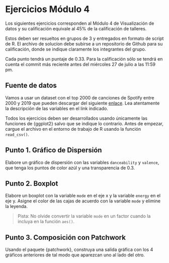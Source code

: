# Ejercicios Módulo 4

Los siguientes ejercicios corresponden al Módulo 4 de Visualización de datos y su calificación equivale al 45% de la calificación de talleres.

Estos deben ser resueltos en grupos de 3 y entregados en formato de script de R. El archivo de solucíon debe subirse a un repositorio de Github para su calificación, donde se indique claramente los integrantes del grupo.

Cada punto tendrá un puntaje de 0.33. Para la calificación sólo se tendrá en cuenta el commit más reciente antes del miércoles 27 de julio a las 11:59 pm.

## Fuente de datos

Vamos a usar un dataset con el top 2000 de canciones de Spotify entre 2000 y 2019 que pueden descargar del siguiente [enlace](https://www.kaggle.com/datasets/paradisejoy/top-hits-spotify-from-20002019). Lea atentamente la descripción de las variables en el link indicado. 

Todos los ejercicios deben ser desarrollados usando únicamente las funciones de {ggplot2} salvo que se indique lo contrario. Antes de empezar, cargue el archivo en el entorno de trabajo de R usando la función `read_csv()`.

## Punto 1. Gráfico de Dispersión

Elabore un gráfico de dispersión con las variables `danceability` y `valence`, que tenga los puntos de color azúl y una transparencia de 0.3.

## Punto 2. Boxplot

Elabore un boxplot con la variable `mode` en el eje x y la variable `energy` en el eje y. Asigne el color de las cajas de acuerdo con la variable `mode` y elimine la leyenda.

> Pista: No olvide convertir la variable `mode` en un factor cuando la incluya en la función `aes()`.

## Punto 3. Composición con Patchwork

Usando el paquete {patchwork}, construya una salida gráfica con los 4 gráficos anteriores de tal modo que aparezcan uno al lado del otro.
